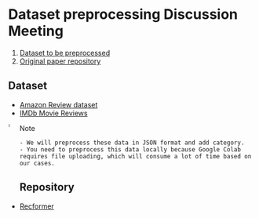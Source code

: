 # Dataset preprocessing Discussion Meeting

1. [Dataset to be preprocessed](#Dataset)
2. [Original paper repository](#Repository)

## Dataset 

- [Amazon Review dataset](https://cseweb.ucsd.edu/~jmcauley/datasets/amazon_v2/)
- [IMDb Movie Reviews](https://paperswithcode.com/dataset/imdb-movie-reviews)

<img align="left" src="https://user-images.githubusercontent.com/21071046/34905432-7103a7e6-f8ac-11e7-9db7-a33f288e131c.png" width="4%">Note

    - We will preprocess these data in JSON format and add category.
    - You need to preprocess this data locally because Google Colab requires file uploading, which will consume a lot of time based on our cases.

## Repository

- [Recformer](https://github.com/JiachengLi1995/Recformer)

